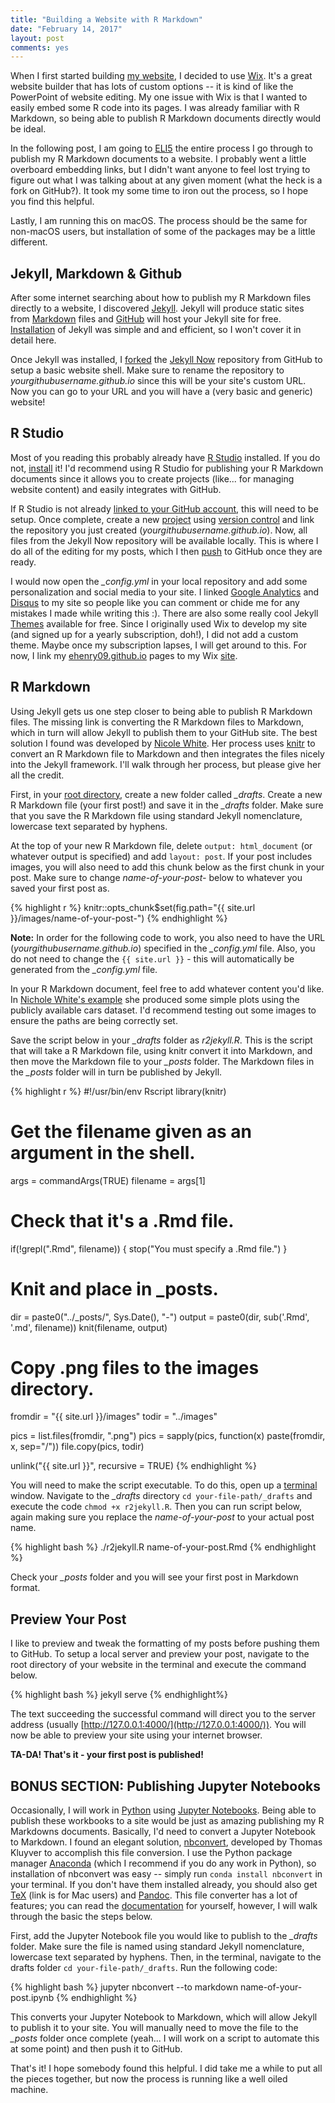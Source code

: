 ```yaml
---
title: "Building a Website with R Markdown"
date: "February 14, 2017"
layout: post
comments: yes
---
```




When I first started building [my website](blog.elliothenry.com/), I decided to use [Wix](http://www.wix.com/). It's a great website builder that has lots of custom options -- it is kind of like the PowerPoint of website editing. My one issue with Wix is that I wanted to easily embed some R code into its pages. I was already familiar with R Markdown, so being able to publish R Markdown documents directly would be ideal.

In the following post, I am going to [ELI5](https://www.reddit.com/r/explainlikeimfive/) the entire process I go through to publish my R Markdown documents to a website. I probably went a little overboard embedding links, but I didn't want anyone to feel lost trying to figure out what I was talking about at any given moment (what the heck is a fork on GitHub?). It took my some time to iron out the process, so I hope you find this helpful.

Lastly, I am running this on macOS. The process should be the same for non-macOS users, but installation of some of the packages may be a little different.

## Jekyll, Markdown & Github

After some internet searching about how to publish my R Markdown files directly to a website, I discovered [Jekyll](https://jekyllrb.com/). Jekyll will produce static sites from [Markdown](https://guides.github.com/features/mastering-markdown/) files and [GitHub](https://github.com/) will host your Jekyll site for free. [Installation](https://jekyllrb.com/docs/installation/) of Jekyll was simple and and efficient, so I won't cover it in detail here.

Once Jekyll was installed, I [forked](https://help.github.com/articles/fork-a-repo/) the [Jekyll Now](https://github.com/barryclark/jekyll-now) repository from GitHub to setup a basic website shell. Make sure to rename the repository to *yourgithubusername.github.io* since this will be your site's custom URL. Now you can go to your URL and you will have a (very basic and generic) website!

## R Studio

Most of you reading this probably already have [R Studio](https://www.rstudio.com/) installed. If you do not, [install](https://www.rstudio.com/products/rstudio/download/) it! I'd recommend using R Studio for publishing your R Markdown documents since it allows you to create projects (like... for managing website content) and easily integrates with GitHub.

If R Studio is not already [linked to your GitHub account](https://www.r-bloggers.com/rstudio-and-github/), this will need to be setup. Once complete, create a new [project](https://support.rstudio.com/hc/en-us/articles/200526207-Using-Projects) using [version control](https://support.rstudio.com/hc/en-us/articles/200532077-Version-Control-with-Git-and-SVN) and link the repository you just created (*yourgithubusername.github.io*). Now, all files from the Jekyll Now repository will be available locally. This is where I do all of the editing for my posts, which I then [push](https://help.github.com/articles/pushing-to-a-remote/) to GitHub once they are ready.

I would now open the *_config.yml* in your local repository and add some personalization and social media to your site. I linked [Google Analytics](https://www.google.com/analytics/) and [Disqus](https://disqus.com/) to my site so people like you can comment or chide me for any mistakes I made while writing this :). There are also some really cool Jekyll [Themes](http://jekyll.tips/templates/) available for free. Since I originally used Wix to develop my site (and signed up for a yearly subscription, doh!), I did not add a custom theme. Maybe once my subscription lapses, I will get around to this. For now, I link my [ehenry09.github.io](https://ehenry09.github.io/) pages to my Wix [site](blog.elliothenry.com/).

## R Markdown

Using Jekyll gets us one step closer to being able to publish R Markdown files. The missing link is converting the R Markdown files to Markdown, which in turn will allow Jekyll to publish them to your GitHub site. The best solution I found was developed by [Nicole White](https://nicolewhite.github.io/2015/02/07/r-blogging-with-rmarkdown-knitr-jekyll.html). Her process uses [knitr](http://yihui.name/knitr/) to convert an R Markdown file to Markdown and then integrates the files nicely into the Jekyll framework. I'll walk through her process, but please give her all the credit. 

First, in your [root directory](https://en.wikipedia.org/wiki/Root_directory), create a new folder called *_drafts*. Create a new R Markdown file (your first post!) and save it in the *_drafts* folder. Make sure that you save the R Markdown file using standard Jekyll nomenclature, lowercase text separated by hyphens.

At the top of your new R Markdown file, delete `output: html_document` (or whatever output is specified) and add `layout: post`. If your post includes images, you will also need to add this chunk below as the first chunk in your post. Make sure to change *name-of-your-post-* below to whatever you saved your first post as. 


{% highlight r %}
knitr::opts_chunk$set(fig.path="{{ site.url }}/images/name-of-your-post-")
{% endhighlight %}

**Note:** In order for the following code to work, you also need to have the URL (*yourgithubusername.github.io*) specified in the *_config.yml* file. Also, you do not need to change the `{{ site.url }}` - this will automatically be generated from the *_config.yml* file.

In your R Markdown document, feel free to add whatever content you'd like. In [Nichole White's example](http://nicolewhite.github.io/r-knitr-jekyll/2015/02/07/exploring-the-cars-dataset.html) she produced some simple plots using the publicly available cars dataset. I'd recommend testing out some images to ensure the paths are being correctly set.

Save the script below in your *_drafts* folder as *r2jekyll.R*. This is the script that will take a R Markdown file, using knitr convert it into Markdown, and then move the Markdown file to your *_posts* folder. The Markdown files in the *_posts* folder will in turn be published by Jekyll.


{% highlight r %}
#!/usr/bin/env Rscript
library(knitr)

# Get the filename given as an argument in the shell.
args = commandArgs(TRUE)
filename = args[1]

# Check that it's a .Rmd file.
if(!grepl(".Rmd", filename)) {
  stop("You must specify a .Rmd file.")
}

# Knit and place in _posts.
dir = paste0("../_posts/", Sys.Date(), "-")
output = paste0(dir, sub('.Rmd', '.md', filename))
knit(filename, output)

# Copy .png files to the images directory.
fromdir = "{{ site.url }}/images"
todir = "../images"

pics = list.files(fromdir, ".png")
pics = sapply(pics, function(x) paste(fromdir, x, sep="/"))
file.copy(pics, todir)

unlink("{{ site.url }}", recursive = TRUE)
{% endhighlight %}

You will need to make the script executable. To do this, open up a [terminal](http://blog.teamtreehouse.com/introduction-to-the-mac-os-x-command-line) window. Navigate to the *_drafts* directory `cd your-file-path/_drafts` and execute the code `chmod +x r2jekyll.R`. Then you can run script below, again making sure you replace the *name-of-your-post* to your actual post name. 


{% highlight bash %}
./r2jekyll.R name-of-your-post.Rmd
{% endhighlight %}

Check your *_posts* folder and you will see your first post in Markdown format.

## Preview Your Post

I like to preview and tweak the formatting of my posts before pushing them to GitHub. To setup a local server and preview your post, navigate to the root directory of your website in the terminal and execute the command below.


{% highlight bash %}
jekyll serve
{% endhighlight%}

The text succeeding the successful command will direct you to the server address (usually [http://127.0.0.1:4000/](http://127.0.0.1:4000/)). You will now be able to preview your site using your internet browser.

**TA-DA! That's it - your first post is published!**

## BONUS SECTION: Publishing Jupyter Notebooks

Occasionally, I will work in [Python](https://www.python.org/) using [Jupyter Notebooks](http://jupyter.org/). Being able to publish these workbooks to a site would be just as amazing publishing my R Markdowns documents. Basically, I'd need to convert a Jupyter Notebook to Markdown. I found an elegant solution, [nbconvert](https://github.com/jupyter/nbconvert), developed by Thomas Kluyver to accomplish this file conversion. I use the Python package manager [Anaconda](https://www.continuum.io/downloads) (which I recommend if you do any work in Python), so installation of nbconvert was easy -- simply run `conda install nbconvert` in your terminal. If you don't have them installed already, you should also get [TeX](http://tug.org/mactex/) (link is for Mac users) and [Pandoc](http://pandoc.org/installing.html). This file converter has a lot of features; you can read the [documentation](https://nbconvert.readthedocs.io/en/latest/) for yourself, however, I will walk through the basic the steps below.

First, add the Jupyter Notebook file you would like to publish to the *_drafts* folder. Make sure the file is named using standard Jekyll nomenclature, lowercase text separated by hyphens. Then, in the terminal, navigate to the drafts folder `cd your-file-path/_drafts`. Run the following code:


{% highlight bash %}
jupyter nbconvert --to markdown name-of-your-post.ipynb
{% endhighlight %}

This converts your Jupyter Notebook to Markdown, which will allow Jekyll to publish it to your site. You will manually need to move the file to the *_posts* folder once complete (yeah... I will work on a script to automate this at some point) and then push it to GitHub.

That's it! I hope somebody found this helpful. I did take me a while to put all the pieces together, but now the process is running like a well oiled machine.
